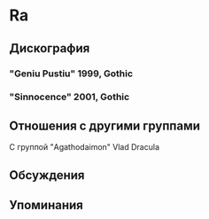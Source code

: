 # Ra



## Дискография

### "Geniu Pustiu" 1999, Gothic



### "Sinnocence" 2001, Gothic




## Отношения с другими группами

C группой "Agathodaimon" Vlad Dracula

## Обсуждения


## Упоминания

